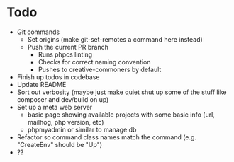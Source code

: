 # Todo

- Git commands
  - Set origins (make git-set-remotes a command here instead)
  - Push the current PR branch
    - Runs phpcs linting
    - Checks for correct naming convention
    - Pushes to creative-commoners by default
- Finish up todos in codebase
- Update README
- Sort out verbosity (maybe just make quiet shut up some of the stuff like composer and dev/build on up)
- Set up a meta web server
  - basic page showing available projects with some basic info (url, mailhog, php version, etc)
  - phpmyadmin or similar to manage db
- Refactor so command class names match the command (e.g. "CreateEnv" should be "Up")
- ??
